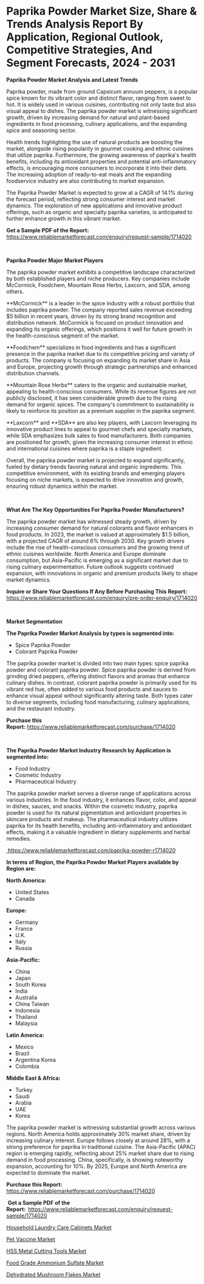 <p><h1>Paprika Powder Market Size, Share & Trends Analysis Report By Application, Regional Outlook, Competitive Strategies, And Segment Forecasts, 2024 - 2031</h1></p><p><strong>Paprika Powder Market Analysis and Latest Trends</strong></p>
<p><p>Paprika powder, made from ground Capsicum annuum peppers, is a popular spice known for its vibrant color and distinct flavor, ranging from sweet to hot. It is widely used in various cuisines, contributing not only taste but also visual appeal to dishes. The paprika powder market is witnessing significant growth, driven by increasing demand for natural and plant-based ingredients in food processing, culinary applications, and the expanding spice and seasoning sector.</p><p>Health trends highlighting the use of natural products are boosting the market, alongside rising popularity in gourmet cooking and ethnic cuisines that utilize paprika. Furthermore, the growing awareness of paprika's health benefits, including its antioxidant properties and potential anti-inflammatory effects, is encouraging more consumers to incorporate it into their diets. The increasing adoption of ready-to-eat meals and the expanding foodservice industry are also contributing to market expansion.</p><p>The Paprika Powder Market is expected to grow at a CAGR of 14.1% during the forecast period, reflecting strong consumer interest and market dynamics. The exploration of new applications and innovative product offerings, such as organic and specialty paprika varieties, is anticipated to further enhance growth in this vibrant market.</p></p>
<p><strong>Get a Sample PDF of the Report:&nbsp;</strong> <a href="https://www.reliablemarketforecast.com/enquiry/request-sample/1714020?utm_campaign=1283&utm_medium=2&utm_source=Github&utm_content=ia&utm_term=22102024&utm_id=paprika-powder">https://www.reliablemarketforecast.com/enquiry/request-sample/1714020</a></p>
<p>&nbsp;</p>
<p><strong>Paprika Powder Major Market Players</strong></p>
<p><p>The paprika powder market exhibits a competitive landscape characterized by both established players and niche producers. Key companies include McCormick, Foodchem, Mountain Rose Herbs, Laxcorn, and SDA, among others.</p><p>**McCormick** is a leader in the spice industry with a robust portfolio that includes paprika powder. The company reported sales revenue exceeding $5 billion in recent years, driven by its strong brand recognition and distribution network. McCormick is focused on product innovation and expanding its organic offerings, which positions it well for future growth in the health-conscious segment of the market.</p><p>**Foodchem** specializes in food ingredients and has a significant presence in the paprika market due to its competitive pricing and variety of products. The company is focusing on expanding its market share in Asia and Europe, projecting growth through strategic partnerships and enhanced distribution channels.</p><p>**Mountain Rose Herbs** caters to the organic and sustainable market, appealing to health-conscious consumers. While its revenue figures are not publicly disclosed, it has seen considerable growth due to the rising demand for organic spices. The company's commitment to sustainability is likely to reinforce its position as a premium supplier in the paprika segment.</p><p>**Laxcorn** and **SDA** are also key players, with Laxcorn leveraging its innovative product lines to appeal to gourmet chefs and specialty markets, while SDA emphasizes bulk sales to food manufacturers. Both companies are positioned for growth, given the increasing consumer interest in ethnic and international cuisines where paprika is a staple ingredient.</p><p>Overall, the paprika powder market is projected to expand significantly, fueled by dietary trends favoring natural and organic ingredients. This competitive environment, with its existing brands and emerging players focusing on niche markets, is expected to drive innovation and growth, ensuring robust dynamics within the market.</p></p>
<p>&nbsp;</p>
<p><strong>What Are The Key Opportunities For Paprika Powder Manufacturers?</strong></p>
<p><p>The paprika powder market has witnessed steady growth, driven by increasing consumer demand for natural colorants and flavor enhancers in food products. In 2023, the market is valued at approximately $1.5 billion, with a projected CAGR of around 6% through 2030. Key growth drivers include the rise of health-conscious consumers and the growing trend of ethnic cuisines worldwide. North America and Europe dominate consumption, but Asia-Pacific is emerging as a significant market due to rising culinary experimentation. Future outlook suggests continued expansion, with innovations in organic and premium products likely to shape market dynamics.</p></p>
<p><strong>Inquire or Share Your Questions If Any Before Purchasing This Report:</strong> <a href="https://www.reliablemarketforecast.com/enquiry/pre-order-enquiry/1714020?utm_campaign=1283&utm_medium=2&utm_source=Github&utm_content=ia&utm_term=22102024&utm_id=paprika-powder">https://www.reliablemarketforecast.com/enquiry/pre-order-enquiry/1714020</a></p>
<p>&nbsp;</p>
<p><strong>Market Segmentation</strong></p>
<p><strong>The Paprika Powder Market Analysis by types is segmented into:</strong></p>
<p><ul><li>Spice Paprika Powder</li><li>Colorant Paprika Powder</li></ul></p>
<p><p>The paprika powder market is divided into two main types: spice paprika powder and colorant paprika powder. Spice paprika powder is derived from grinding dried peppers, offering distinct flavors and aromas that enhance culinary dishes. In contrast, colorant paprika powder is primarily used for its vibrant red hue, often added to various food products and sauces to enhance visual appeal without significantly altering taste. Both types cater to diverse segments, including food manufacturing, culinary applications, and the restaurant industry.</p></p>
<p><strong>Purchase this Report:&nbsp;</strong><a href="https://www.reliablemarketforecast.com/purchase/1714020?utm_campaign=1283&utm_medium=2&utm_source=Github&utm_content=ia&utm_term=22102024&utm_id=paprika-powder">https://www.reliablemarketforecast.com/purchase/1714020</a></p>
<p>&nbsp;</p>
<p><strong>The Paprika Powder Market Industry Research by Application is segmented into:</strong></p>
<p><ul><li>Food Industry</li><li>Cosmetic Industry</li><li>Pharmaceutical Industry</li></ul></p>
<p><p>The paprika powder market serves a diverse range of applications across various industries. In the food industry, it enhances flavor, color, and appeal in dishes, sauces, and snacks. Within the cosmetic industry, paprika powder is used for its natural pigmentation and antioxidant properties in skincare products and makeup. The pharmaceutical industry utilizes paprika for its health benefits, including anti-inflammatory and antioxidant effects, making it a valuable ingredient in dietary supplements and herbal remedies.</p></p>
<p><a href="https://www.reliablemarketforecast.com/paprika-powder-r1714020?utm_campaign=1283&utm_medium=2&utm_source=Github&utm_content=ia&utm_term=22102024&utm_id=paprika-powder">&nbsp;https://www.reliablemarketforecast.com/paprika-powder-r1714020</a></p>
<p><strong>In terms of Region, the Paprika Powder Market Players available by Region are:</strong></p>
<p>
    <p> <strong> North America: </strong>
        <ul>
            <li>United States</li>
            <li>Canada</li>
        </ul>
        </p> 
    <p> <strong> Europe: </strong>
        <ul>
            <li>Germany</li>
            <li>France</li>
            <li>U.K.</li>
            <li>Italy</li>
            <li>Russia</li>
        </ul>
        </p> 
    <p> <strong> Asia-Pacific: </strong>
        <ul>
            <li>China</li>
            <li>Japan</li>
            <li>South Korea</li>
            <li>India</li>
            <li>Australia</li>
            <li>China Taiwan</li>
            <li>Indonesia</li>
            <li>Thailand</li>
            <li>Malaysia</li>
        </ul>
        </p> 
    <p> <strong> Latin America: </strong>
        <ul>
            <li>Mexico</li>
            <li>Brazil</li>
            <li>Argentina Korea</li>
            <li>Colombia</li>
        </ul>
        </p> 
    <p> <strong> Middle East & Africa: </strong>
        <ul>
            <li>Turkey</li>
            <li>Saudi</li>
            <li>Arabia</li>
            <li>UAE</li>
            <li>Korea</li>
        </ul>
    </p>
    </p>
<p><p>The paprika powder market is witnessing substantial growth across various regions. North America holds approximately 30% market share, driven by increasing culinary interest. Europe follows closely at around 28%, with a strong preference for paprika in traditional cuisine. The Asia-Pacific (APAC) region is emerging rapidly, reflecting about 25% market share due to rising demand in food processing. China, specifically, is showing noteworthy expansion, accounting for 10%. By 2025, Europe and North America are expected to dominate the market.</p></p>
<p><strong>Purchase this Report: </strong><a href="https://www.reliablemarketforecast.com/purchase/1714020?utm_campaign=1283&utm_medium=2&utm_source=Github&utm_content=ia&utm_term=22102024&utm_id=paprika-powder">https://www.reliablemarketforecast.com/purchase/1714020</a></p>
<p>&nbsp;<strong>Get a Sample PDF of the Report:&nbsp;&nbsp;</strong><a href="https://www.reliablemarketforecast.com/enquiry/request-sample/1714020?utm_campaign=1283&utm_medium=2&utm_source=Github&utm_content=ia&utm_term=22102024&utm_id=paprika-powder">https://www.reliablemarketforecast.com/enquiry/request-sample/1714020</a></p>
<p><strong></strong></p>
<p><p><a href="https://issuu.com/reportprime-2/docs/household-laundry-care-cabinets-mar_db99f1a8ff829b?utm_campaign=1283&utm_medium=2&utm_source=Github&utm_content=ia&utm_term=22102024&utm_id=paprika-powder">Household Laundry Care Cabinets Market</a></p><p><a href="https://www.linkedin.com/pulse/market-insights-global-pet-vaccine-forecast-innovation-dehnc?utm_campaign=1283&utm_medium=2&utm_source=Github&utm_content=ia&utm_term=22102024&utm_id=paprika-powder">Pet Vaccine Market</a></p><p><a href="https://issuu.com/reportprime-2/docs/hss-metal-cutting-tools-market-size_d71571094c4260?utm_campaign=1283&utm_medium=2&utm_source=Github&utm_content=ia&utm_term=22102024&utm_id=paprika-powder">HSS Metal Cutting Tools Market</a></p><p><a href="https://github.com/wendisyqf/Market-Research-Report-List-1/blob/main/food-grade-ammonium-sulfate-market.md?utm_campaign=1283&utm_medium=2&utm_source=Github&utm_content=ia&utm_term=22102024&utm_id=paprika-powder">Food Grade Ammonium Sulfate Market</a></p><p><a href="https://github.com/sharitatri97/Market-Research-Report-List-1/blob/main/dehydrated-mushroom-flakes-market.md?utm_campaign=1283&utm_medium=2&utm_source=Github&utm_content=ia&utm_term=22102024&utm_id=paprika-powder">Dehydrated Mushroom Flakes Market</a></p></p>